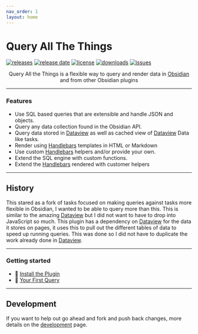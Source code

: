 ```yaml
---
nav_order: 1
layout: home
---
```


# Query All The Things

[![releases](https://img.shields.io/github/manifest-json/v/sytone/obsidian-queryallthethings?color=blue)](https://github.com/sytone/obsidian-queryallthethings/releases/latest) [![release date](https://img.shields.io/github/release-date/sytone/obsidian-queryallthethings)](https://github.com/sytone/obsidian-queryallthethings/releases/latest) [![license](https://img.shields.io/github/license/sytone/obsidian-queryallthethings)](https://github.com/sytone/obsidian-queryallthethings/blob/main/LICENSE) [![downloads](https://img.shields.io/github/downloads/sytone/obsidian-queryallthethings/total)](https://github.com/sytone/obsidian-queryallthethings) [![issues](https://img.shields.io/github/issues/sytone/obsidian-queryallthethings)](https://github.com/sytone/obsidian-queryallthethings/issues)

<div align="center">

Query All the Things is a flexible way to query and render data in <a href="https://obsidian.md">Obsidian</a> and from other Obsidian plugins
</div>

---

### Features

- Use SQL based queries that are extensible and handle JSON and objects.
- Query any data collection found in the Obsidian API.
- Query data stored in [Dataview](https://blacksmithgu.github.io/obsidian-dataview/) as well as cached view of [Dataview](https://blacksmithgu.github.io/obsidian-dataview/) Data like tasks.
- Render using [Handlebars](https://handlebarsjs.com/) templates in HTML or Markdown
- Use custom [Handlebars](https://handlebarsjs.com/) helpers and/or provide your own.
- Extend the SQL engine with custom functions.
- Extend the [Handlebars](https://handlebarsjs.com/) rendered with customer helpers

---

## History

This stared as a fork of tasks focused on making queries against tasks more flexible in Obsidian, I wanted to be able to query more than this. This is similar to the amazing [Dataview](https://blacksmithgu.github.io/obsidian-dataview/) but I did not want to have to drop into JavaScript so much. This plugin has a dependency on [Dataview](https://blacksmithgu.github.io/obsidian-dataview/) for the data it stores on pages, it uses this to pull out the different tables of data to speed up running queries. This was done so I did not have to duplicate the work already done in [Dataview](https://blacksmithgu.github.io/obsidian-dataview/).

---

### Getting started

- 🚀 [Install the Plugin](installation.md)
- 🐣 [Your First Query](first-query.md)

---

## Development

If you want to help out go ahead and fork and push back changes, more details on the [development](development.md) page.
